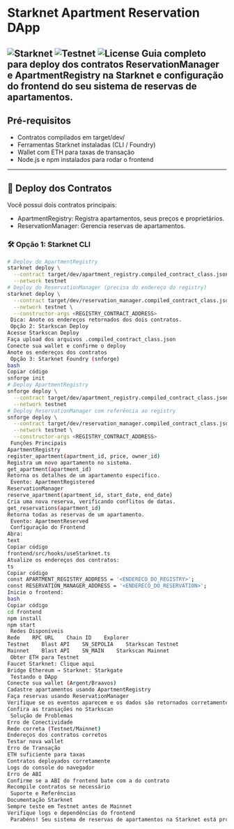 #  Starknet Apartment Reservation DApp
![Starknet](https://img.shields.io/badge/Starknet-Blockchain-6353FF?style=flat-square)
![Testnet](https://img.shields.io/badge/Network-Testnet-blue?style=flat-square)
![License](https://img.shields.io/badge/License-MIT-green?style=flat-square)
Guia completo para deploy dos contratos ReservationManager e ApartmentRegistry na Starknet e configuração do frontend do seu sistema de reservas de apartamentos.
---
##  Pré-requisitos
- Contratos compilados em target/dev/
- Ferramentas Starknet instaladas (CLI / Foundry)
- Wallet com ETH para taxas de transação
- Node.js e npm instalados para rodar o frontend
---
## 🔧 Deploy dos Contratos
Você possui dois contratos principais: 
- ApartmentRegistry: Registra apartamentos, seus preços e proprietários.  
- ReservationManager: Gerencia reservas de apartamentos.
### 🛠️ Opção 1: Starknet CLI
```bash
# Deploy do ApartmentRegistry
starknet deploy \
  --contract target/dev/apartment_registry.compiled_contract_class.json \
  --network testnet
# Deploy do ReservationManager (precisa do endereço do registry)
starknet deploy \
  --contract target/dev/reservation_manager.compiled_contract_class.json \
  --network testnet \
  --constructor-args <REGISTRY_CONTRACT_ADDRESS>
 Dica: Anote os endereços retornados dos dois contratos.
 Opção 2: Starkscan Deploy
Acesse Starkscan Deploy
Faça upload dos arquivos .compiled_contract_class.json
Conecte sua wallet e confirme o deploy
Anote os endereços dos contratos
 Opção 3: Starknet Foundry (snforge)
bash
Copiar código
snforge init
# Deploy ApartmentRegistry
snforge deploy \
  --contract target/dev/apartment_registry.compiled_contract_class.json \
  --network testnet
# Deploy ReservationManager com referência ao registry
snforge deploy \
  --contract target/dev/reservation_manager.compiled_contract_class.json \
  --network testnet \
  --constructor-args <REGISTRY_CONTRACT_ADDRESS>
 Funções Principais
ApartmentRegistry
register_apartment(apartment_id, price, owner_id)
Registra um novo apartamento no sistema.
get_apartment(apartment_id)
Retorna os detalhes de um apartamento específico.
 Evento: ApartmentRegistered
ReservationManager
reserve_apartment(apartment_id, start_date, end_date)
Cria uma nova reserva, verificando conflitos de datas.
get_reservations(apartment_id)
Retorna todas as reservas de um apartamento.
 Evento: ApartmentReserved
 Configuração do Frontend
Abra:
text
Copiar código
frontend/src/hooks/useStarknet.ts
Atualize os endereços dos contratos:
ts
Copiar código
const APARTMENT_REGISTRY_ADDRESS = '<ENDERECO_DO_REGISTRY>';
const RESERVATION_MANAGER_ADDRESS = '<ENDERECO_DO_RESERVATION>';
Inicie o frontend:
bash
Copiar código
cd frontend
npm install
npm start
 Redes Disponíveis
Rede    RPC URL    Chain ID    Explorer
Testnet    Blast API    SN_SEPOLIA    Starkscan Testnet
Mainnet    Blast API    SN_MAIN    Starkscan Mainnet
 Obter ETH para Testnet
Faucet Starknet: Clique aqui
Bridge Ethereum → Starknet: Starkgate
 Testando o DApp
Conecte sua wallet (Argent/Braavos)
Cadastre apartamentos usando ApartmentRegistry
Faça reservas usando ReservationManager
Verifique se os eventos aparecem e os dados são retornados corretamente
Confira as transações no Starkscan
 Solução de Problemas
Erro de Conectividade
Rede correta (Testnet/Mainnet)
Endereços dos contratos corretos
Testar nova wallet
Erro de Transação
ETH suficiente para taxas
Contratos deployados corretamente
Logs do console do navegador
Erro de ABI
Confirme se a ABI do frontend bate com a do contrato
Recompile contratos se necessário
 Suporte e Referências
Documentação Starknet
Sempre teste em Testnet antes de Mainnet
Verifique logs e dependências do frontend
 Parabéns! Seu sistema de reservas de apartamentos na Starknet está pronto para uso!
